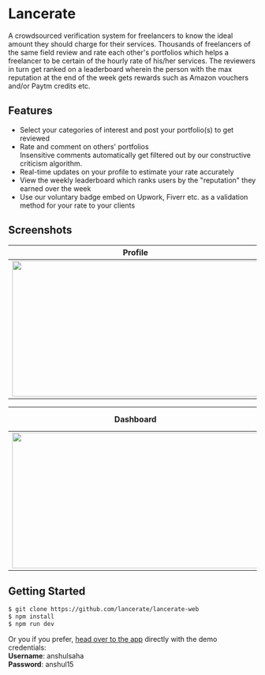 # Lancerate
A crowdsourced verification system for freelancers to know the ideal amount they should charge for their services. Thousands of freelancers of the same field review and rate each other's portfolios which helps a freelancer to be certain of the hourly rate of his/her services. The reviewers in turn get ranked on a leaderboard wherein the person with the max reputation at the end of the week gets rewards such as Amazon vouchers and/or Paytm credits etc.

## Features
- Select your categories of interest and post your portfolio(s) to get reviewed
- Rate and comment on others' portfolios<br/>
Insensitive comments automatically get filtered out by our constructive criticism algorithm.
- Real-time updates on your profile to estimate your rate accurately
- View the weekly leaderboard which ranks users by the "reputation" they earned over the week
- Use our voluntary badge embed on Upwork, Fiverr etc. as a validation method for your rate to your clients

## Screenshots
|Profile|Register|
|---------|--------|
|<img src="https://cdn.discordapp.com/attachments/762543511433773087/765281632475021342/unknown.png" width="500" height="275"/>|<img src="https://cdn.discordapp.com/attachments/762543511433773087/765281789399924816/unknown.png" width="500" height="275"/>|

|Dashboard|Badge Embed|
|---------|-----------|
|<img src="https://cdn.discordapp.com/attachments/762543511433773087/765281447245250573/unknown.png" width="500" height="275"/>|<img src="https://cdn.discordapp.com/attachments/762543511433773087/765281862921879553/unknown.png"/>

## Getting Started
```bash
$ git clone https://github.com/lancerate/lancerate-web
$ npm install
$ npm run dev
```

Or you if you prefer, [head over to the app](https://lancerate.herokuapp.com) directly with the demo credentials:<br/>
**Username**: anshulsaha<br/>
**Password**: anshul15
